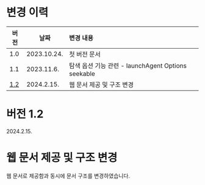 # 변경 이력

| 버전   | 날짜 | 변경 내용 |
|-----------|------|:------------|
| 1.0 | 2023.10.24. | 첫 버전 문서 |
| 1.1 | 2023.11.6. | 탐색 옵션 기능 관련 - launchAgent Options seekable |
| [1.2](#버전-12) | 2024.2.15. | 웹 문서 제공 및 구조 변경|

# 버전 1.2
2024.2.15.
<h1>웹 문서 제공 및 구조 변경</h1>

웹 문서로 제공함과 동시에 문서 구조를 변경하였습니다.